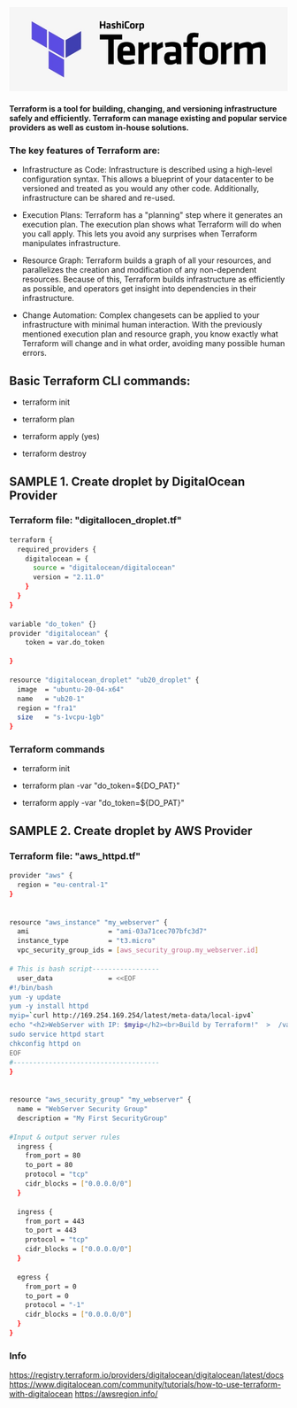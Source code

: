 ![alt](img/terraform-logo.jpg "logo")

#### Terraform is a tool for building, changing, and versioning infrastructure safely and efficiently. Terraform can manage existing and popular service providers as well as custom in-house solutions.

### The key features of Terraform are:

* Infrastructure as Code: Infrastructure is described using a high-level configuration syntax. This allows a blueprint of your datacenter to be versioned and treated as you would any other code. Additionally, infrastructure can be shared and re-used.

* Execution Plans: Terraform has a "planning" step where it generates an execution plan. The execution plan shows what Terraform will do when you call apply. This lets you avoid any surprises when Terraform manipulates infrastructure.

* Resource Graph: Terraform builds a graph of all your resources, and parallelizes the creation and modification of any non-dependent resources. Because of this, Terraform builds infrastructure as efficiently as possible, and operators get insight into dependencies in their infrastructure.

* Change Automation: Complex changesets can be applied to your infrastructure with minimal human interaction. With the previously mentioned execution plan and resource graph, you know exactly what Terraform will change and in what order, avoiding many possible human errors.


## Basic Terraform CLI commands: 

* terraform init

* terraform plan

* terraform apply (yes)

* terraform destroy



## SAMPLE 1. Create droplet by DigitalOcean Provider

### Terraform file: "digitallocen_droplet.tf"
```bash
terraform {
  required_providers {
    digitalocean = {
      source = "digitalocean/digitalocean"
      version = "2.11.0"
    }
  }
}

variable "do_token" {}
provider "digitalocean" {
    token = var.do_token

}

resource "digitalocean_droplet" "ub20_droplet" {
  image  = "ubuntu-20-04-x64"
  name   = "ub20-1"
  region = "fra1"
  size   = "s-1vcpu-1gb"
}
```

### Terraform commands

* terraform init

* terraform plan -var "do_token=${DO_PAT}"

* terraform apply -var "do_token=${DO_PAT}"





## SAMPLE 2. Create droplet by AWS Provider

### Terraform file: "aws_httpd.tf"
```bash
provider "aws" {
  region = "eu-central-1"
}


resource "aws_instance" "my_webserver" {
  ami                    = "ami-03a71cec707bfc3d7"
  instance_type          = "t3.micro"
  vpc_security_group_ids = [aws_security_group.my_webserver.id]

# This is bash script-----------------  
  user_data              = <<EOF
#!/bin/bash
yum -y update
yum -y install httpd
myip=`curl http://169.254.169.254/latest/meta-data/local-ipv4`
echo "<h2>WebServer with IP: $myip</h2><br>Build by Terraform!"  >  /var/www/html/index.html
sudo service httpd start
chkconfig httpd on
EOF
#-------------------------------------
}


resource "aws_security_group" "my_webserver" {
  name = "WebServer Security Group"
  description = "My First SecurityGroup"

#Input & output server rules
  ingress {
    from_port = 80
    to_port = 80
    protocol = "tcp"
    cidr_blocks = ["0.0.0.0/0"]
  }

  ingress {
    from_port = 443
    to_port = 443
    protocol = "tcp"
    cidr_blocks = ["0.0.0.0/0"]
  }

  egress {
    from_port = 0
    to_port = 0
    protocol = "-1"
    cidr_blocks = ["0.0.0.0/0"]
  }
}

```
### Info

https://registry.terraform.io/providers/digitalocean/digitalocean/latest/docs
https://www.digitalocean.com/community/tutorials/how-to-use-terraform-with-digitalocean
https://awsregion.info/


